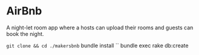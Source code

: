 # AirBnb


A night-let room  app where a  hosts can upload their rooms and guests can book the night. 

`` git clone && cd ./makersbnb
`` bundle install
`` bundle exec rake db:create
